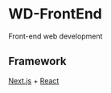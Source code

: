 # WD-FrontEnd
Front-end web development

## Framework
[Next.js](https://nextjs.org/docs/getting-started) + [React](https://reactjs.org/docs/getting-started.html)
